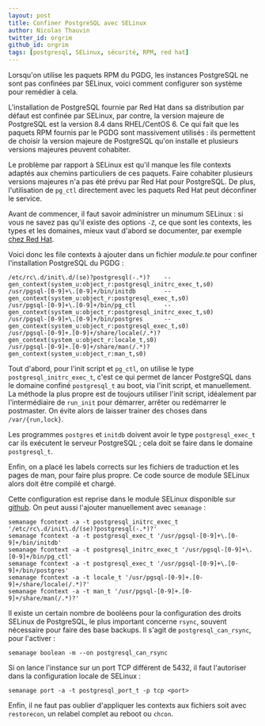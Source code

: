 ```yaml
---
layout: post
title: Confiner PostgreSQL avec SELinux
author: Nicolas Thauvin
twitter_id: orgrim
github_id: orgrim
tags: [postgresql, SELinux, sécurité, RPM, red hat]
---
```


Lorsqu'on utilise les paquets RPM du PGDG, les instances PostgreSQL ne
sont pas confinées par SELinux, voici comment configurer son système
pour remédier à cela.

<!--MORE-->

L'installation de PostgreSQL fournie par Red Hat dans sa distribution
par défaut est confinée par SELinux, par contre, la version majeure de
PostgreSQL est la version 8.4 dans RHEL/CentOS 6. Ce qui fait que les
paquets RPM fournis par le PGDG sont massivement utilisés : ils
permettent de choisir la version majeure de PostgreSQL qu'on installe
et plusieurs versions majeures peuvent cohabiter.

Le problème par rapport à SELinux est qu'il manque les file contexts
adaptés aux chemins particuliers de ces paquets. Faire cohabiter
plusieurs versions majeures n'a pas été prévu par Red Hat pour
PostgreSQL. De plus, l'utilisation de `pg_ctl` directement avec les
paquets Red Hat peut déconfiner le service.

Avant de commencer, il faut savoir administrer un minumum SELinux : si
vous ne savez pas qu'il existe des options `-Z`, ce que sont les
contexts, les types et les domaines, mieux vaut d'abord se documenter,
par exemple [chez Red Hat].

Voici donc les file contexts à ajouter dans un fichier *module.te* pour
confiner l'installation PostgreSQL du PGDG :

    /etc/rc\.d/init\.d/(se)?postgresql(-.*)?    --  gen_context(system_u:object_r:postgresql_initrc_exec_t,s0)
    /usr/pgsql-[0-9]+\.[0-9]+/bin/initdb        --  gen_context(system_u:object_r:postgresql_exec_t,s0)
    /usr/pgsql-[0-9]+\.[0-9]+/bin/pg_ctl        --  gen_context(system_u:object_r:postgresql_initrc_exec_t,s0)
    /usr/pgsql-[0-9]+\.[0-9]+/bin/postgres      --  gen_context(system_u:object_r:postgresql_exec_t,s0)
    /usr/pgsql-[0-9]+.[0-9]+/share/locale(/.*)?	    gen_context(system_u:object_r:locale_t,s0)
    /usr/pgsql-[0-9]+.[0-9]+/share/man(/.*)?        gen_context(system_u:object_r:man_t,s0)

Tout d'abord, pour l'init script et `pg_ctl`, on utilise le type
`postgresql_initrc_exec_t`, c'est ce qui permet de lancer PostgreSQL
dans le domaine confiné `postgresql_t` au boot, via l'init script, et
manuellement. La méthode la plus propre est de toujours utiliser
l'init script, idéalement par l'intermédiaire de `run_init` pour
démarrer, arrêter ou redémarrer le postmaster. On évite alors de
laisser trainer des choses dans `/var/{run,lock}`.

Les programmes `postgres` et `initdb` doivent avoir le type
`postgresql_exec_t` car ils exécutent le serveur PostgreSQL ; cela
doit se faire dans le domaine `postgresql_t`.

Enfin, on a placé les labels corrects sur les fichiers de traduction
et les pages de man, pour faire plus propre. Ce code source de module
SELinux alors doit être compilé et chargé.

Cette configuration est reprise dans le module SELinux disponible sur
[github]. On peut aussi l'ajouter manuellement avec `semanage` :

    semanage fcontext -a -t postgresql_initrc_exec_t '/etc/rc\.d/init\.d/(se)?postgresql(-.*)?'
    semanage fcontext -a -t postgresql_exec_t '/usr/pgsql-[0-9]+\.[0-9]+/bin/initdb'
    semanage fcontext -a -t postgresql_initrc_exec_t '/usr/pgsql-[0-9]+\.[0-9]+/bin/pg_ctl'
    semanage fcontext -a -t postgresql_exec_t '/usr/pgsql-[0-9]+\.[0-9]+/bin/postgres'
    semanage fcontext -a -t locale_t '/usr/pgsql-[0-9]+.[0-9]+/share/locale(/.*)?'
    semanage fcontext -a -t man_t '/usr/pgsql-[0-9]+.[0-9]+/share/man(/.*)?'

Il existe un certain nombre de booléens pour la configuration des
droits SELinux de PostgreSQL, le plus important concerne `rsync`,
souvent nécessaire pour faire des base backups. Il s'agit de
`postgresql_can_rsync`, pour l'activer :

    semanage boolean -m --on postgresql_can_rsync

Si on lance l'instance sur un port TCP différent de 5432, il faut
l'autoriser dans la configuration locale de SELinux :

    semanage port -a -t postgresql_port_t -p tcp <port>

Enfin, il ne faut pas oublier d'appliquer les contexts aux fichiers
soit avec `restorecon`, un relabel complet au reboot ou `chcon`.

[github]: http://github.com/dalibo/selinux-pgsql-pgdg
[chez Red Hat]: https://access.redhat.com/documentation/en-US/Red_Hat_Enterprise_Linux/6/html/Security-Enhanced_Linux/index.html
